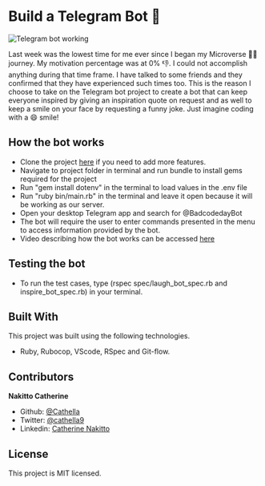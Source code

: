 # Build a Telegram Bot 🤖
![Telegram bot working](https://drive.google.com/file/d/1LLmYodLEEjyQ7eiAsxteq3_hXcww_oJ5/view)

Last week was the lowest time for me ever since I began my Microverse 🚶‍♀ journey. My motivation percentage was at 0% 👎. I could not accomplish anything during that time frame. I have talked to some friends and they confirmed that they have experienced such times too. This is the reason I choose to take on the Telegram bot project to create a bot that can keep everyone inspired by giving an inspiration quote on request and as well to keep a smile on your face by requesting a funny joke. Just imagine coding with a 😄 smile!

## How the bot works
- Clone the project [here](https://github.com/Cathella/Build_a_Bot/tree/display_menu) if you need to add more features.
- Navigate to project folder in terminal and run bundle to install gems required for the project
- Run "gem install dotenv" in the terminal to load values in the .env file
- Run "ruby bin/main.rb" in the terminal and leave it open because it will be working as our server.
- Open your desktop Telegram app and search for @BadcodedayBot
- The bot will require the user to enter commands presented in the menu to access information provided by the bot.
- Video describing how the bot works can be accessed [here](https://www.loom.com/share/9e8e6b16fb024a7aac37e486207b7dd2)

## Testing the bot
- To run the test cases, type (rspec spec/laugh_bot_spec.rb and inspire_bot_spec.rb) in your terminal.

## Built With
This project was built using the following technologies.
- Ruby, Rubocop, VScode, RSpec and Git-flow.

## Contributors
**Nakitto Catherine**
- Github: [@Cathella](https://github.com/Cathella)
- Twitter: [@cathella9](https://twitter.com/cathella9)
- Linkedin: [Catherine Nakitto](https://www.linkedin.com/in/catherine-nakitto-51ba2a40/)

## License
This project is MIT licensed.
